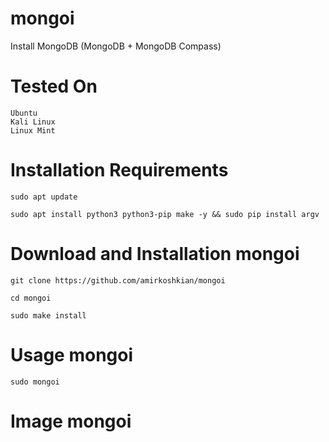 # mongoi
Install MongoDB (MongoDB + MongoDB Compass)

# Tested On
```
Ubuntu
Kali Linux
Linux Mint
```

# Installation Requirements
```
sudo apt update
```
```
sudo apt install python3 python3-pip make -y && sudo pip install argv
```

# Download and Installation mongoi
```
git clone https://github.com/amirkoshkian/mongoi
```
```
cd mongoi
```
```
sudo make install
```

# Usage mongoi
```
sudo mongoi
```

# Image mongoi

